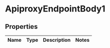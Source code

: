 # ApiproxyEndpointBody1

## Properties
Name | Type | Description | Notes
------------ | ------------- | ------------- | -------------
